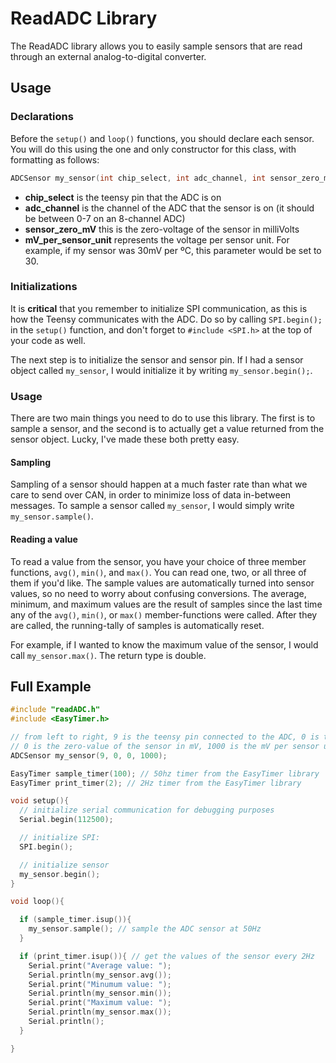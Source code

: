# ReadADC Library

The ReadADC library allows you to easily sample sensors that are read through an external analog-to-digital converter.

## Usage

### Declarations
Before the `setup()` and `loop()` functions, you should declare each sensor. You will do this using the one and only constructor for this class, with formatting as follows:

```cpp
ADCSensor my_sensor(int chip_select, int adc_channel, int sensor_zero_mV, int mV_per_sensor_unit);
```

* __chip_select__ is the teensy pin that the ADC is on
* __adc_channel__ is the channel of the ADC that the sensor is on (it should be between 0-7 on an 8-channel ADC)
* __sensor_zero_mV__ this is the zero-voltage of the sensor in milliVolts
* __mV_per_sensor_unit__ represents the voltage per sensor unit. For example, if my sensor was 30mV per ºC, this parameter would be set to 30.

### Initializations
It is __critical__ that you remember to initialize SPI communication, as this is how the Teensy communicates with the ADC. Do so by calling `SPI.begin();` in the `setup()` function, and don't forget to `#include <SPI.h>` at the top of your code as well.

The next step is to initialize the sensor and sensor pin. If I had a sensor object called `my_sensor`, I would initialize it by writing `my_sensor.begin();`.

### Usage

There are two main things you need to do to use this library. The first is to sample a sensor, and the second is to actually get a value returned from the sensor object. Lucky, I've made these both pretty easy.

#### Sampling
Sampling of a sensor should happen at a much faster rate than what we care to send over CAN, in order to minimize loss of data in-between messages. To sample a sensor called `my_sensor`, I would simply write `my_sensor.sample()`.


#### Reading a value
To read a value from the sensor, you have your choice of three member functions, `avg()`, `min()`, and `max()`. You can read one, two, or all three of them if you'd like. The sample values are automatically turned into sensor values, so no need to worry about confusing conversions. The average, minimum, and maximum values are the result of samples since the last time any of the `avg()`, `min()`, or `max()` member-functions were called. After they are called, the running-tally of samples is automatically reset.

For example, if I wanted to know the maximum value of the sensor, I would call `my_sensor.max()`. The return type is double.

## Full Example
```cpp
#include "readADC.h"
#include <EasyTimer.h>

// from left to right, 9 is the teensy pin connected to the ADC, 0 is the ADC pin that the sensor is on,
// 0 is the zero-value of the sensor in mV, 1000 is the mV per sensor unit,
ADCSensor my_sensor(9, 0, 0, 1000);

EasyTimer sample_timer(100); // 50hz timer from the EasyTimer library
EasyTimer print_timer(2); // 2Hz timer from the EasyTimer library

void setup(){
  // initialize serial communication for debugging purposes
  Serial.begin(112500);

  // initialize SPI:
  SPI.begin();

  // initialize sensor
  my_sensor.begin();
}

void loop(){

  if (sample_timer.isup()){
    my_sensor.sample(); // sample the ADC sensor at 50Hz
  }

  if (print_timer.isup()){ // get the values of the sensor every 2Hz
    Serial.print("Average value: ");
    Serial.println(my_sensor.avg());
    Serial.print("Minumum value: ");
    Serial.println(my_sensor.min());
    Serial.print("Maximum value: ");
    Serial.println(my_sensor.max());
    Serial.println();
  }

}
```
